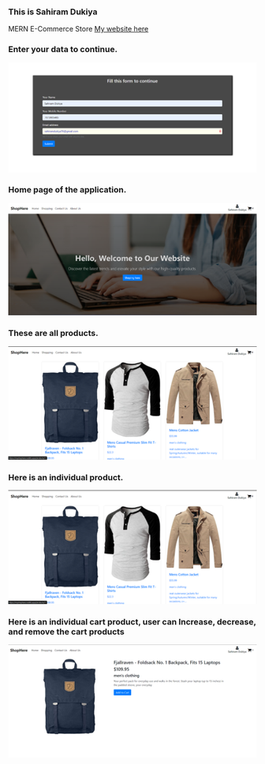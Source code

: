 ### This is Sahiram Dukiya
MERN E-Commerce Store
[My website here](https://myshophere.netlify.app/)

### Enter your data to continue.
<img src="public/form.png" alt="form"/>

### Home page of the application.
<img src="public/home.png" alt="home"/>

### These are all products.
<img src="public/products.png" alt="products"/>

### Here is an individual product.
<img src="public/products.png" alt="individual product"/>

### Here is an individual cart product, user can Increase, decrease, and remove the cart products
<img src="public/product.png" alt="individual cart product"/>
